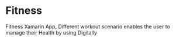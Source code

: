# Fitness
Fitness Xamarin App, Different workout scenario enables the user to manage their Health by using Digitally
